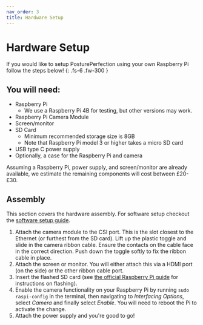 ```yaml
---
nav_order: 3
title: Hardware Setup
---
```


# Hardware Setup
If you would like to setup PosturePerfection using your own Raspberry Pi follow the steps below!
{: .fs-6 .fw-300 }
## You will need:
- Raspberry Pi
  - We use a Raspberry Pi 4B for testing, but other versions may work.
- Raspberry Pi Camera Module
- Screen/monitor
- SD Card
  - Minimum recommended storage size is 8GB
  - Note that Raspberry Pi model 3 or higher takes a micro SD card
- USB type C power supply
- Optionally, a case for the Raspberry Pi and camera

Assuming a Raspberry Pi, power supply, and screen/monitor are already available, we estimate the remaining components will cost between £20-£30.

## Assembly
This section covers the hardware assembly. For software setup checkout the [software setup guide](software-install).

1. Attach the camera module to the CSI port. This is the slot closest to the Ethernet (or furthest from the SD card). Lift up the plastic toggle and slide in the camera ribbon cable. Ensure the contacts on the cable face in the correct direction. Push down the toggle softly to fix the ribbon cable in place.
1. Attach the screen or monitor. You will either attach this via a HDMI port (on the side) or the other ribbon cable port.
1. Insert the flashed SD card (see [the official Raspberry Pi guide](https://projects.raspberrypi.org/en/projects/raspberry-pi-setting-up) for instructions on flashing).
1. Enable the camera functionality on your Raspberry Pi by running ```sudo raspi-config``` in the terminal, then navigating to *Interfacing Options*, select *Camera* and finally select *Enable*. You will need to reboot the Pi to activate the change.
1. Attach the power supply and you're good to go!
